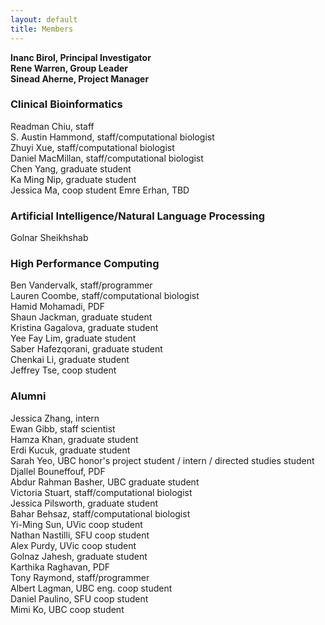 ```yaml
---
layout: default
title: Members
---
```


**Inanc Birol, Principal Investigator**  
**Rene Warren, Group Leader**  
**Sinead Aherne, Project Manager**

### **Clinical Bioinformatics**
Readman Chiu, staff  
S. Austin Hammond, staff/computational biologist  
Zhuyi Xue, staff/computational biologist  
Daniel MacMillan, staff/computational biologist  
Chen Yang, graduate student  
Ka Ming Nip, graduate student  
Jessica Ma, coop student 
Emre Erhan, TBD

### **Artificial Intelligence/Natural Language Processing**
Golnar Sheikhshab

### **High Performance Computing**
Ben Vandervalk, staff/programmer  
Lauren Coombe, staff/computational biologist  
Hamid Mohamadi, PDF  
Shaun Jackman, graduate student  
Kristina Gagalova, graduate student  
Yee Fay Lim, graduate student  
Saber Hafezqorani, graduate student  
Chenkai Li, graduate student  
Jeffrey Tse, coop student

### **Alumni**
Jessica Zhang, intern  
Ewan Gibb, staff scientist  
Hamza Khan, graduate student  
Erdi Kucuk, graduate student  
Sarah Yeo, UBC honor's project student / intern / directed studies student  
Djallel Bouneffouf, PDF  
Abdur Rahman Basher, UBC graduate student  
Victoria Stuart, staff/computational biologist  
Jessica Pilsworth, graduate student  
Bahar Behsaz, staff/computational biologist  
Yi-Ming Sun, UVic coop student  
Nathan Nastilli, SFU coop student  
Alex Purdy, UVic coop student  
Golnaz Jahesh, graduate student  
Karthika Raghavan, PDF  
Tony Raymond, staff/programmer  
Albert Lagman, UBC eng. coop student  
Daniel Paulino, SFU coop student  
Mimi Ko, UBC coop student  
